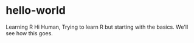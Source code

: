 # hello-world
Learning R
Hi Human,
Trying to learn R but starting with the basics. We'll see how this goes. 
